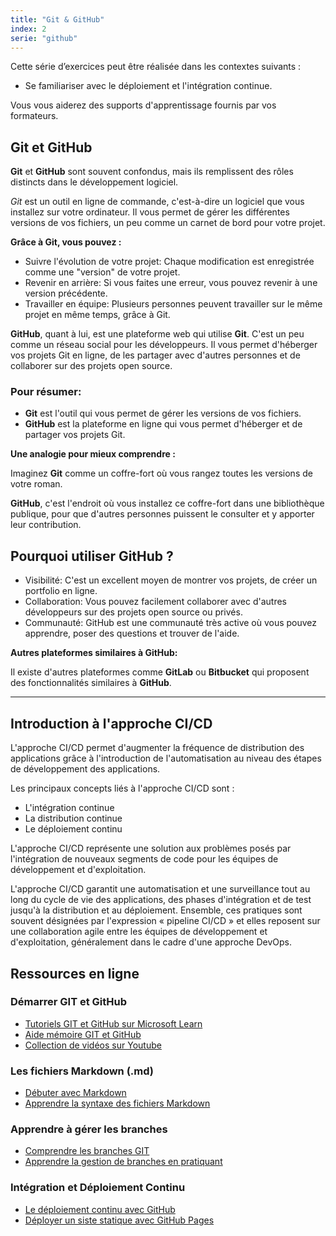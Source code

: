 ```yaml
---
title: "Git & GitHub"
index: 2
serie: "github"
---
```


Cette série d’exercices peut être réalisée dans les contextes suivants :

- Se familiariser avec le déploiement et l'intégration continue.

Vous vous aiderez des supports d'apprentissage fournis par vos formateurs.

## Git et GitHub

**Git** et **GitHub** sont souvent confondus, mais ils remplissent des rôles distincts dans le développement logiciel.

*Git* est un outil en ligne de commande, c'est-à-dire un logiciel que vous installez sur votre ordinateur. Il vous permet de gérer les différentes versions de vos fichiers, un peu comme un carnet de bord pour votre projet. 

**Grâce à Git, vous pouvez :**

- Suivre l'évolution de votre projet: Chaque modification est enregistrée comme une "version" de votre projet.
- Revenir en arrière: Si vous faites une erreur, vous pouvez revenir à une version précédente.
- Travailler en équipe: Plusieurs personnes peuvent travailler sur le même projet en même temps, grâce à Git.

**GitHub**, quant à lui, est une plateforme web qui utilise **Git**. C'est un peu comme un réseau social pour les développeurs. Il vous permet d'héberger vos projets Git en ligne, de les partager avec d'autres personnes et de collaborer sur des projets open source.

### Pour résumer:

- **Git** est l'outil qui vous permet de gérer les versions de vos fichiers.
- **GitHub** est la plateforme en ligne qui vous permet d'héberger et de partager vos projets Git.


**Une analogie pour mieux comprendre :**

Imaginez **Git** comme un coffre-fort où vous rangez toutes les versions de votre roman. 

**GitHub**, c'est l'endroit où vous installez ce coffre-fort dans une bibliothèque publique, pour que d'autres personnes puissent le consulter et y apporter leur contribution.

## Pourquoi utiliser GitHub ?

- Visibilité: C'est un excellent moyen de montrer vos projets, de créer un portfolio en ligne.
- Collaboration: Vous pouvez facilement collaborer avec d'autres développeurs sur des projets open source ou privés.
- Communauté: GitHub est une communauté très active où vous pouvez apprendre, poser des questions et trouver de l'aide.

**Autres plateformes similaires à GitHub:**

Il existe d'autres plateformes comme **GitLab** ou **Bitbucket** qui proposent des fonctionnalités similaires à **GitHub**.

--- 

## Introduction à l'approche CI/CD

L'approche CI/CD permet d'augmenter la fréquence de distribution des applications grâce à l'introduction de l'automatisation au niveau des étapes de développement des applications. 

Les principaux concepts liés à l'approche CI/CD sont : 

- L'intégration continue
- La distribution continue 
- Le déploiement continu

L'approche CI/CD représente une solution aux problèmes posés par l'intégration de nouveaux segments de code pour les équipes de développement et d'exploitation.

L'approche CI/CD garantit une automatisation et une surveillance tout au long du cycle de vie des applications, des phases d'intégration et de test jusqu'à la distribution et au déploiement. Ensemble, ces pratiques sont souvent désignées par l'expression « pipeline CI/CD » et elles reposent sur une collaboration agile entre les équipes de développement et d'exploitation, généralement dans le cadre d'une approche DevOps.

## Ressources en ligne

### Démarrer GIT et GitHub

- [Tutoriels GIT et GitHub sur Microsoft Learn](https://learn.microsoft.com/fr-fr/collections/xe7pfzpj6wdnwn)
- [Aide mémoire GIT et GitHub](https://devoldere.net/ressources/git/)
- [Collection de vidéos sur Youtube](https://www.youtube.com/hashtag/gitlearning?app=desktop&cbrd=1)

### Les fichiers Markdown (.md)

- [Débuter avec Markdown](https://programminghistorian.org/fr/lecons/debuter-avec-markdown#quest-ce-que-le-markdown)
- [Apprendre la syntaxe des fichiers Markdown](https://www.markdowntutorial.com/fr/)

### Apprendre à gérer les branches

- [Comprendre les branches GIT](https://grafikart.fr/tutoriels/branch-merge-587)
- [Apprendre la gestion de branches en pratiquant](https://learngitbranching.js.org/?locale=fr_FR)


### Intégration et Déploiement Continu

- [Le déploiement continu avec GitHub](https://docs.github.com/fr/github-ae@latest/actions/deployment/about-deployments/deploying-with-github-actions)
- [Déployer un siste statique avec GitHub Pages](https://docs.github.com/fr/pages)
